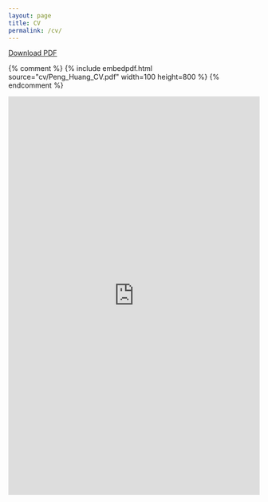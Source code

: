 ```yaml
---
layout: page
title: CV
permalink: /cv/
---
```


<a href="cv/Peng_Huang_CV.pdf" target="_blank" rel="noopener noreferrer">Download PDF</a>
   

 <!--
 [Download PDF](cv/Peng_Huang_CV.pdf)
 (last updated: August 2025)
 The PDF should be embedded underneath -- uses Google Docs for embedding and works if the PDF is on dropbox. Works sporadically if PDF is elsewhere too.
-->

{% comment %}
{% include embedpdf.html source="cv/Peng_Huang_CV.pdf" width=100 height=800 %}
{% endcomment %}

<iframe 
   src="https://docs.google.com/viewer?url=penghuang.me/cv/Peng_Huang_CV.pdf&hl=en_US&embedded=true" 
   style="width:100%; 
   height:800px; 
   border:0;" 
   scrolling="no">
   </iframe>


